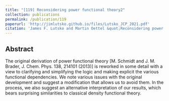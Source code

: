 ```yaml
---
title: "[119] Reconsidering power functional theory2"
collection: publications
permalink: /publication/119
paperurl: 'http://jimlutsko.github.io/files/Lutsko_JCP_2021.pdf'
citation: 'James F. Lutsko and Martin Oettel &quot;Reconsidering power functional theory&quot;, <i>J. Chem. Phys.</i>, 155, 094901 (2021); doi:10.1063/5.0055288'
---
```

Abstract
---
The original derivation of power functional theory [M. Schmidt and J. M. Brader, J. Chem. Phys. 138, 214101 (2013)] is reworked in some detail with a view to clarifying and simplifying the logic and making explicit the various functional dependencies. We note various issues with the original development and suggest a modification that allows us to avoid them. In the process, we also suggest an alternative interpretation of our results, which bears surprising similarities to classical density functional theory.


